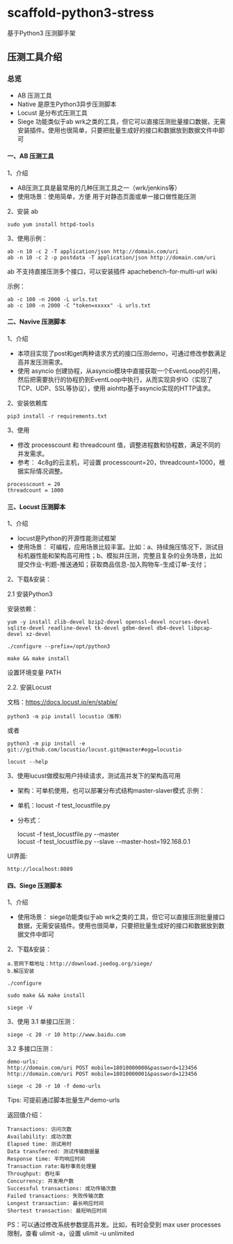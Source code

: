 # scaffold-python3-stress
基于Python3 压测脚手架

## 压测工具介绍
### 总览
- AB 压测工具
- Native 是原生Python3异步压测脚本
- Locust 是分布式压测工具
- Siege 功能类似于ab wrk之类的工具，但它可以直接压测批量接口数据，无需安装插件。使用也很简单，只要把批量生成好的接口和数据放到数据文件中即可


#### 一、AB 压测工具
1、介绍
- AB压测工具是最常用的几种压测工具之一（wrk/jenkins等）
- 使用场景：使用简单，方便 用于对静态页面或单一接口做性能压测

2、安装 ab
```
sudo yum install httpd-tools
```

3、使用示例：
```
ab -n 10 -c 2 -T application/json http://domain.com/uri
ab -n 10 -c 2 -p postdata -T application/json http://domain.com/uri
```

ab 不支持直接压测多个接口，可以安装插件 apachebench-for-multi-url  wiki  

示例：
```
ab -c 100 -n 2000 -L urls.txt
ab -c 100 -n 2000 -C "token=xxxxx" -L urls.txt
```

#### 二、Navive 压测脚本
1、介绍
- 本项目实现了post和get两种请求方式的接口压测demo，可通过修改参数满足高并发压测需求。
- 使用 asyncio 创建协程，从asyncio模块中直接获取一个EventLoop的引用，然后把需要执行的协程扔到EventLoop中执行，从而实现异步IO（实现了TCP、UDP、SSL等协议），使用 aiohttp基于asyncio实现的HTTP请求。

2、安装依赖库
```
pip3 install -r requirements.txt
```

3、使用
- 修改 processcount 和 threadcount 值，调整进程数和协程数，满足不同的并发需求。  
- 参考：
4c8g的云主机，可设置 processcount=20，threadcount=1000，根据实际情况调整。
```
processcount = 20
threadcount = 1000
```

#### 三、Locust 压测脚本
1、介绍  
- locust是Python的开源性能测试框架
- 使用场景：
可编程，应用场景比较丰富。比如：a、持续施压情况下，测试目标机器性能和架构高可用性；b、模拟并压测，完整且复杂的业务场景，比如提交作业-判题-推送通知；获取商品信息-加入购物车-生成订单-支付；

2、下载&安装：  

2.1 安装Python3  

安装依赖：

    yum -y install zlib-devel bzip2-devel openssl-devel ncurses-devel sqlite-devel readline-devel tk-devel gdbm-devel db4-devel libpcap-devel xz-devel
    
    ./configure --prefix=/opt/python3
    
    make && make install

设置环境变量 PATH  

2.2. 安装Locust  

文档：https://docs.locust.io/en/stable/  
    
    python3 -m pip install locustio（推荐）  
或者

    python3 -m pip install -e git://github.com/locustio/locust.git@master#egg=locustio
    
    locust --help

3、使用lucust做模拟用户持续请求，测试高并发下的架构高可用  

- 架构：可单机使用，也可以部署分布式结构master-slaver模式
示例：
- 单机：locust -f test_locustfile.py 
- 分布式：
    
    locust -f test_locustfile.py --master  
    locust -f test_locustfile.py --slave --master-host=192.168.0.1

UI界面: 

    http://localhost:8089

#### 四、Siege 压测脚本
1、介绍
- 使用场景：
siege功能类似于ab wrk之类的工具，但它可以直接压测批量接口数据，无需安装插件。使用也很简单，只要把批量生成好的接口和数据放到数据文件中即可

2、下载&安装：
   
    a.官网下载地址：http://download.joedog.org/siege/  
    b.解压安装
    
    ./configure
    
    sudo make && make install
    
    siege -V

3、使用
3.1 单接口压测：

    siege -c 20 -r 10 http://www.baidu.com
    
3.2 多接口压测：

    demo-urls:
    http://domain.com/uri POST mobile=18010000000&password=123456
    http://domain.com/uri POST mobile=18010000001&password=123456
    
    siege -c 20 -r 10 -f demo-urls
    
Tips: 可提前通过脚本批量生产demo-urls

返回值介绍：

    Transactions: 访问次数
    Availability: 成功次数
    Elapsed time: 测试用时
    Data transferred: 测试传输数据量
    Response time: 平均响应时间
    Transaction rate:每秒事务处理量
    Throughput: 吞吐率
    Concurrency: 并发用户数
    Successful transactions: 成功传输次数
    Failed transactions: 失败传输次数
    Longest transaction: 最长响应时间
    Shortest transaction: 最短响应时间
    
PS：可以通过修改系统参数提高并发。比如，有时会受到 max user processes 限制，查看 ulimit -a，设置 ulimit -u unlimited
